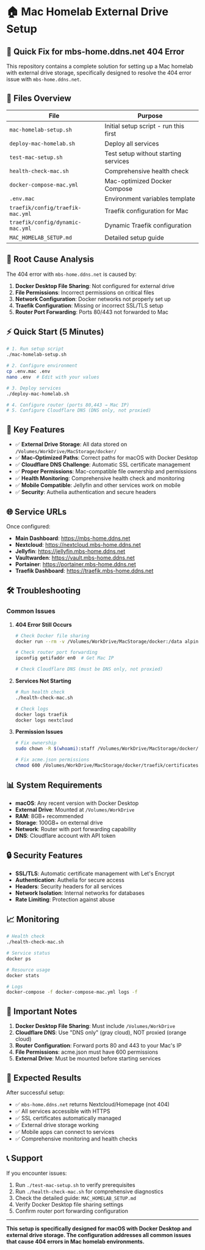 # 🏠 Mac Homelab External Drive Setup

## 🚀 Quick Fix for mbs-home.ddns.net 404 Error

This repository contains a complete solution for setting up a Mac homelab with external drive storage, specifically designed to resolve the 404 error issue with `mbs-home.ddns.net`.

## 📁 Files Overview

| File | Purpose |
|------|---------|
| `mac-homelab-setup.sh` | Initial setup script - run this first |
| `deploy-mac-homelab.sh` | Deploy all services |
| `test-mac-setup.sh` | Test setup without starting services |
| `health-check-mac.sh` | Comprehensive health check |
| `docker-compose-mac.yml` | Mac-optimized Docker Compose |
| `.env.mac` | Environment variables template |
| `traefik/config/traefik-mac.yml` | Traefik configuration for Mac |
| `traefik/config/dynamic-mac.yml` | Dynamic Traefik configuration |
| `MAC_HOMELAB_SETUP.md` | Detailed setup guide |

## 🎯 Root Cause Analysis

The 404 error with `mbs-home.ddns.net` is caused by:

1. **Docker Desktop File Sharing**: Not configured for external drive
2. **File Permissions**: Incorrect permissions on critical files
3. **Network Configuration**: Docker networks not properly set up
4. **Traefik Configuration**: Missing or incorrect SSL/TLS setup
5. **Router Port Forwarding**: Ports 80/443 not forwarded to Mac

## ⚡ Quick Start (5 Minutes)

```bash
# 1. Run setup script
./mac-homelab-setup.sh

# 2. Configure environment
cp .env.mac .env
nano .env  # Edit with your values

# 3. Deploy services
./deploy-mac-homelab.sh

# 4. Configure router (ports 80,443 → Mac IP)
# 5. Configure Cloudflare DNS (DNS only, not proxied)
```

## 🔧 Key Features

- ✅ **External Drive Storage**: All data stored on `/Volumes/WorkDrive/MacStorage/docker/`
- ✅ **Mac-Optimized Paths**: Correct paths for macOS with Docker Desktop
- ✅ **Cloudflare DNS Challenge**: Automatic SSL certificate management
- ✅ **Proper Permissions**: Mac-compatible file ownership and permissions
- ✅ **Health Monitoring**: Comprehensive health check and monitoring
- ✅ **Mobile Compatible**: Jellyfin and other services work on mobile
- ✅ **Security**: Authelia authentication and secure headers

## 🌐 Service URLs

Once configured:

- **Main Dashboard**: https://mbs-home.ddns.net
- **Nextcloud**: https://nextcloud.mbs-home.ddns.net
- **Jellyfin**: https://jellyfin.mbs-home.ddns.net
- **Vaultwarden**: https://vault.mbs-home.ddns.net
- **Portainer**: https://portainer.mbs-home.ddns.net
- **Traefik Dashboard**: https://traefik.mbs-home.ddns.net

## 🛠️ Troubleshooting

### Common Issues

1. **404 Error Still Occurs**
   ```bash
   # Check Docker file sharing
   docker run --rm -v /Volumes/WorkDrive/MacStorage/docker:/data alpine ls -la /data
   
   # Check router port forwarding
   ipconfig getifaddr en0  # Get Mac IP
   
   # Check Cloudflare DNS (must be DNS only, not proxied)
   ```

2. **Services Not Starting**
   ```bash
   # Run health check
   ./health-check-mac.sh
   
   # Check logs
   docker logs traefik
   docker logs nextcloud
   ```

3. **Permission Issues**
   ```bash
   # Fix ownership
   sudo chown -R $(whoami):staff /Volumes/WorkDrive/MacStorage/docker/
   
   # Fix acme.json permissions
   chmod 600 /Volumes/WorkDrive/MacStorage/docker/traefik/certificates/acme.json
   ```

## 📊 System Requirements

- **macOS**: Any recent version with Docker Desktop
- **External Drive**: Mounted at `/Volumes/WorkDrive`
- **RAM**: 8GB+ recommended
- **Storage**: 100GB+ on external drive
- **Network**: Router with port forwarding capability
- **DNS**: Cloudflare account with API token

## 🔒 Security Features

- **SSL/TLS**: Automatic certificate management with Let's Encrypt
- **Authentication**: Authelia for secure access
- **Headers**: Security headers for all services
- **Network Isolation**: Internal networks for databases
- **Rate Limiting**: Protection against abuse

## 📈 Monitoring

```bash
# Health check
./health-check-mac.sh

# Service status
docker ps

# Resource usage
docker stats

# Logs
docker-compose -f docker-compose-mac.yml logs -f
```

## 🚨 Important Notes

1. **Docker Desktop File Sharing**: Must include `/Volumes/WorkDrive`
2. **Cloudflare DNS**: Use "DNS only" (gray cloud), NOT proxied (orange cloud)
3. **Router Configuration**: Forward ports 80 and 443 to your Mac's IP
4. **File Permissions**: acme.json must have 600 permissions
5. **External Drive**: Must be mounted before starting services

## 🎉 Expected Results

After successful setup:

- ✅ `mbs-home.ddns.net` returns Nextcloud/Homepage (not 404)
- ✅ All services accessible with HTTPS
- ✅ SSL certificates automatically managed
- ✅ External drive storage working
- ✅ Mobile apps can connect to services
- ✅ Comprehensive monitoring and health checks

## 📞 Support

If you encounter issues:

1. Run `./test-mac-setup.sh` to verify prerequisites
2. Run `./health-check-mac.sh` for comprehensive diagnostics
3. Check the detailed guide: `MAC_HOMELAB_SETUP.md`
4. Verify Docker Desktop file sharing settings
5. Confirm router port forwarding configuration

---

**This setup is specifically designed for macOS with Docker Desktop and external drive storage. The configuration addresses all common issues that cause 404 errors in Mac homelab environments.**